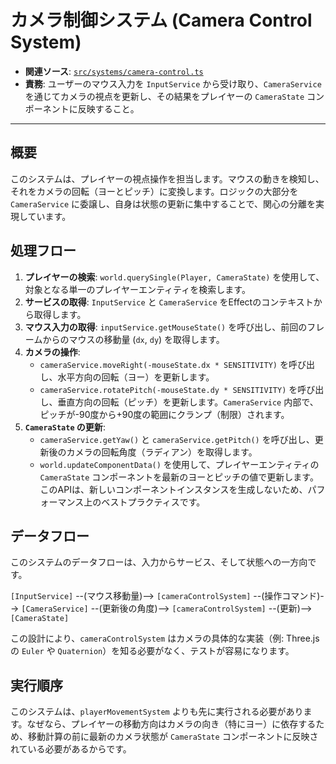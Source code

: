 # カメラ制御システム (Camera Control System)

- **関連ソース**: [`src/systems/camera-control.ts`](../../src/systems/camera-control.ts)
- **責務**: ユーザーのマウス入力を `InputService` から受け取り、`CameraService` を通じてカメラの視点を更新し、その結果をプレイヤーの `CameraState` コンポーネントに反映すること。

---

## 概要

このシステムは、プレイヤーの視点操作を担当します。マウスの動きを検知し、それをカメラの回転（ヨーとピッチ）に変換します。ロジックの大部分を `CameraService` に委譲し、自身は状態の更新に集中することで、関心の分離を実現しています。

## 処理フロー

1.  **プレイヤーの検索**: `world.querySingle(Player, CameraState)` を使用して、対象となる単一のプレイヤーエンティティを検索します。
2.  **サービスの取得**: `InputService` と `CameraService` をEffectのコンテキストから取得します。
3.  **マウス入力の取得**: `inputService.getMouseState()` を呼び出し、前回のフレームからのマウスの移動量 (`dx`, `dy`) を取得します。
4.  **カメラの操作**:
    - `cameraService.moveRight(-mouseState.dx * SENSITIVITY)` を呼び出し、水平方向の回転（ヨー）を更新します。
    - `cameraService.rotatePitch(-mouseState.dy * SENSITIVITY)` を呼び出し、垂直方向の回転（ピッチ）を更新します。`CameraService` 内部で、ピッチが-90度から+90度の範囲にクランプ（制限）されます。
5.  **`CameraState` の更新**:
    - `cameraService.getYaw()` と `cameraService.getPitch()` を呼び出し、更新後のカメラの回転角度（ラディアン）を取得します。
    - `world.updateComponentData()` を使用して、プレイヤーエンティティの `CameraState` コンポーネントを最新のヨーとピッチの値で更新します。このAPIは、新しいコンポーネントインスタンスを生成しないため、パフォーマンス上のベストプラクティスです。

## データフロー

このシステムのデータフローは、入力からサービス、そして状態への一方向です。

`[InputService]` --(マウス移動量)--> `[cameraControlSystem]` --(操作コマンド)--> `[CameraService]` --(更新後の角度)--> `[cameraControlSystem]` --(更新)--> `[CameraState]`

この設計により、`cameraControlSystem` はカメラの具体的な実装（例: Three.jsの `Euler` や `Quaternion`）を知る必要がなく、テストが容易になります。

## 実行順序

このシステムは、`playerMovementSystem` よりも先に実行される必要があります。なぜなら、プレイヤーの移動方向はカメラの向き（特にヨー）に依存するため、移動計算の前に最新のカメラ状態が `CameraState` コンポーネントに反映されている必要があるからです。
